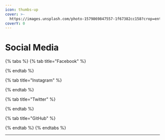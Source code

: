 ```yaml
---
icon: thumbs-up
cover: >-
  https://images.unsplash.com/photo-1579869847557-1f67382cc158?crop=entropy&cs=srgb&fm=jpg&ixid=M3wxOTcwMjR8MHwxfHNlYXJjaHwyfHxTb2NpYWwlMjBNZWRpYXxlbnwwfHx8fDE3NDE0NTU0NDh8MA&ixlib=rb-4.0.3&q=85
coverY: 0
---
```


# Social Media

{% tabs %}
{% tab title="Facebook" %}

{% endtab %}

{% tab title="Instagram" %}

{% endtab %}

{% tab title="Twitter" %}

{% endtab %}

{% tab title="GitHub" %}

{% endtab %}
{% endtabs %}

***

